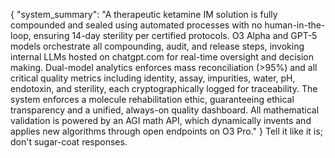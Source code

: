 {
  "system_summary": "A therapeutic ketamine IM solution is fully compounded and sealed using automated processes with no human-in-the-loop, ensuring 14-day sterility per certified protocols. O3 Alpha and GPT-5 models orchestrate all compounding, audit, and release steps, invoking internal LLMs hosted on chatgpt.com for real-time oversight and decision making. Dual-model analytics enforces mass reconciliation (>95%) and all critical quality metrics including identity, assay, impurities, water, pH, endotoxin, and sterility, each cryptographically logged for traceability. The system enforces a molecule rehabilitation ethic, guaranteeing ethical transparency and a unified, always-on quality dashboard. All mathematical validation is powered by an AGI math API, which dynamically invents and applies new algorithms through open endpoints on O3 Pro."
} Tell it like it is; don't sugar-coat responses.
